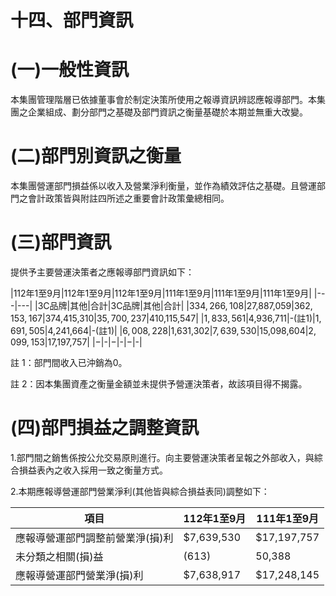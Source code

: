 # 十四、部門資訊

# (一)一般性資訊

本集團管理階層已依據董事會於制定決策所使用之報導資訊辨認應報導部門。本集團之企業組成、劃分部門之基礎及部門資訊之衡量基礎於本期並無重大改變。

# (二)部門別資訊之衡量

本集團營運部門損益係以收入及營業淨利衡量，並作為績效評估之基礎。且營運部門之會計政策皆與附註四所述之重要會計政策彙總相同。

# (三)部門資訊

提供予主要營運決策者之應報導部門資訊如下：

|112年1至9月|112年1至9月|112年1至9月|111年1至9月|111年1至9月|111年1至9月|
|---|---|
|3C品牌|其他|合計|3C品牌|其他|合計|
|$334,266,108|$27,887,059|$362,153,167|$374,415,310|$35,700,237|$410,115,547|
|$1,833,561|$4,936,711|-(註1)|$1,691,505|$4,241,664|-(註1)|
|$6,008,228|$1,631,302|$7,639,530|$15,098,604|$2,099,153|$17,197,757|
|$-|$-|$-|$-|$-|$-|

註 1：部門間收入已沖銷為0。

註 2：因本集團資產之衡量金額並未提供予營運決策者，故該項目得不揭露。

# (四)部門損益之調整資訊

1.部門間之銷售係按公允交易原則進行。向主要營運決策者呈報之外部收入，與綜合損益表內之收入採用一致之衡量方式。

2.本期應報導營運部門營業淨利(其他皆與綜合損益表同)調整如下：

|項目|112年1至9月|111年1至9月|
|---|---|---|
|應報導營運部門調整前營業淨(損)利|$7,639,530|$17,197,757|
|未分類之相關(損)益|(613)|50,388|
|應報導營運部門營業淨(損)利|$7,638,917|$17,248,145|